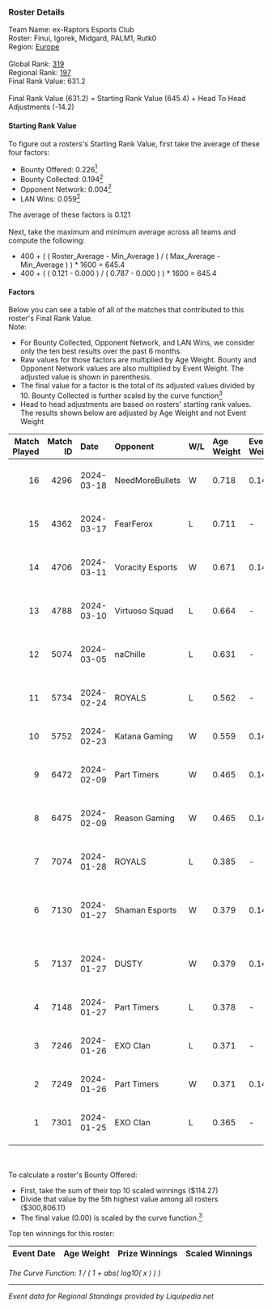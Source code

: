 ### Roster Details<br />
Team Name: ex-Raptors Esports Club<br />
Roster: Finui, Igorek, Midgard, PALM1, Rutk0<br />
Region: [Europe]( ../standings_europe.md)<br />
<br />
Global Rank: [319](../standings_global.md)<br />
Regional Rank: [197]( ../standings_europe.md)<br />
Final Rank Value:  631.2<br />
<br />
Final Rank Value (631.2) = Starting Rank Value (645.4) + Head To Head Adjustments (-14.2)<br />

#### Starting Rank Value<br />
To figure out a rosters's Starting Rank Value, first take the average of these four factors:<br />
- Bounty Offered: 0.226[<sup>1</sup>](#table2)
- Bounty Collected: 0.194[<sup>2</sup>](#table1)
- Opponent Network: 0.004[<sup>2</sup>](#table1)
- LAN Wins: 0.059[<sup>2</sup>](#table1)

The average of these factors is 0.121<br />
<br />
Next, take the maximum and minimum average across all teams and compute the following:<br />
- 400 + ( ( Roster_Average - Min_Average ) / ( Max_Average - Min_Average ) ) * 1600 = 645.4
- 400 + ( ( 0.121 - 0.000 ) / ( 0.787 - 0.000 ) ) * 1600 = 645.4


#### Factors<br />
Below you can see a table of all of the matches that contributed to this roster's Final Rank Value.<br />
Note:<br />

- For Bounty Collected, Opponent Network, and LAN Wins, we consider only the ten best results over the past 6 months.
- Raw values for those factors are multiplied by Age Weight. Bounty and Opponent Network values are also multiplied by Event Weight. The adjusted value is shown in parenthesis.
- The final value for a factor is the total of its adjusted values divided by 10. Bounty Collected is further scaled by the curve function[<sup>3</sup>](#curveFunction)
- Head to head adjustments are based on rosters' starting rank values. The results shown below are adjusted by Age Weight and not Event Weight
<span id="table1"></span><br />


| Match Played | Match ID | Date       | Opponent         | W/L | Age Weight | Event Weight | Bounty Collected | Opponent Network | LAN Wins  | H2H Adj. | Roster                                     |
| -: | -: | :- | :- | :- | :- | :- | :- | :- | :- | -: | :- |
|           16 |     4296 | 2024-03-18 | NeedMoreBullets  | W   | 0.718      | 0.143        | 0.000 (0.000)    | 0.018 (0.002)    | 0 (0.000) |     5.07 | Finui, Igorek, Midgard, PALM1, Rutk0       |
|           15 |     4362 | 2024-03-17 | FearFerox        | L   | 0.711      | -            | -                | -                | -         |   -11.37 | Finui, Igorek, Midgard, PALM1, Rutk0       |
|           14 |     4706 | 2024-03-11 | Voracity Esports | W   | 0.671      | 0.143        | 0.000 (0.000)    | 0.000 (0.000)    | 0 (0.000) |     4.45 | Finui, Igorek, Midgard, PALM1, Rutk0       |
|           13 |     4788 | 2024-03-10 | Virtuoso Squad   | L   | 0.664      | -            | -                | -                | -         |   -14.58 | Finui, Igorek, Midgard, PALM1, Rutk0       |
|           12 |     5074 | 2024-03-05 | naChille         | L   | 0.631      | -            | -                | -                | -         |   -10.13 | Finui, Igorek, Midgard, PALM1, Rutk0       |
|           11 |     5734 | 2024-02-24 | ROYALS           | L   | 0.562      | -            | -                | -                | -         |    -7.82 | Finui, Igorek, Midgard, PALM1, Rutk0       |
|           10 |     5752 | 2024-02-23 | Katana Gaming    | W   | 0.559      | 0.143        | 0.000 (0.000)    | 0.000 (0.000)    | 1 (0.559) |     3.24 | duck, J0SH, Loordd, Proq, Ties             |
|            9 |     6472 | 2024-02-09 | Part Timers      | W   | 0.465      | 0.143        | 0.001 (0.000)    | 0.218 (0.015)    | 0 (0.000) |     8.90 | Finui, Igorek, Midgard, PALM1, Rutk0       |
|            8 |     6475 | 2024-02-09 | Reason Gaming    | W   | 0.465      | 0.143        | 0.004 (0.000)    | 0.133 (0.009)    | 0 (0.000) |    10.36 | Finui, Igorek, Midgard, PALM1, Rutk0       |
|            7 |     7074 | 2024-01-28 | ROYALS           | L   | 0.385      | -            | -                | -                | -         |    -4.99 | Finui, Igorek, OxidE, PALM1, Rutk0         |
|            6 |     7130 | 2024-01-27 | Shaman Esports   | W   | 0.379      | 0.143        | 0.000 (0.000)    | 0.039 (0.002)    | 0 (0.000) |     2.78 | AliBond, godkU, Jared, maniac, Ourob       |
|            5 |     7137 | 2024-01-27 | DUSTY            | W   | 0.379      | 0.143        | 0.006 (0.000)    | 0.148 (0.008)    | 0 (0.000) |     7.62 | EddezeNNN, PANDAZ, RavlE, StebbiC0C0, TH0R |
|            4 |     7148 | 2024-01-27 | Part Timers      | L   | 0.378      | -            | -                | -                | -         |    -8.31 | ifan, isk, m0g, Rhys, Ziimzey              |
|            3 |     7246 | 2024-01-26 | EXO Clan         | L   | 0.371      | -            | -                | -                | -         |    -1.52 | Finui, Igorek, OxidE, PALM1, Rutk0         |
|            2 |     7249 | 2024-01-26 | Part Timers      | W   | 0.371      | 0.143        | 0.000 (0.000)    | 0.031 (0.002)    | 0 (0.000) |     3.55 | eMy, ifan, isk, Rhys, Ziimzey              |
|            1 |     7301 | 2024-01-25 | EXO Clan         | L   | 0.365      | -            | -                | -                | -         |    -1.44 | Finui, Igorek, OxidE, PALM1, Rutk0         |

<br />
<span id="table2"></span><br />
To calculate a roster's Bounty Offered:<br />

- First, take the sum of their top 10 scaled winnings ($114.27)
- Divide that value by the 5th highest value among all rosters ($300,806.11)
- The final value (0.00) is scaled by the curve function.[<sup>3</sup>](#curveFunction)

Top ten winnings for this roster:<br />

| Event Date | Age Weight | Prize Winnings | Scaled Winnings |
| :- | -: | :- | :- |


<span id="curveFunction"></span>_The Curve Function: 1 / ( 1 + abs( log10( x ) ) )_<br />

---
_Event data for Regional Standings provided by Liquipedia.net_<br />
